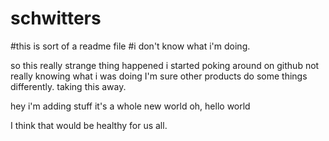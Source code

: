 # schwitters
#this is sort of a readme file
#i don't know what i'm doing.

so this really strange thing happened
i started poking around on github
not really knowing what i was doing
I'm sure other products do some things differently.
taking this away.



hey i'm adding stuff
it's a whole new world
oh, hello world

I think that would be healthy for us all.
